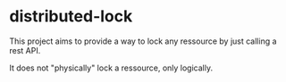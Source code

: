 # distributed-lock

This project aims to provide a way to lock any ressource by just calling a rest API.

It does not "physically" lock a ressource, only logically. 
